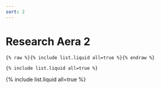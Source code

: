 ```yaml
---
sort: 2
---
```


# Research Aera 2

```
{% raw %}{% include list.liquid all=true %}{% endraw %}

{% include list.liquid all=true %}
```

{% include list.liquid all=true %}
